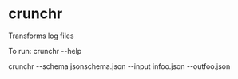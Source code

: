 # crunchr
Transforms log files

To run:
crunchr --help

crunchr --schema jsonschema.json --input infoo.json --outfoo.json

